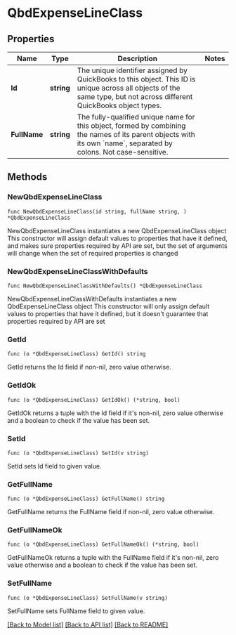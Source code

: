 # QbdExpenseLineClass

## Properties

Name | Type | Description | Notes
------------ | ------------- | ------------- | -------------
**Id** | **string** | The unique identifier assigned by QuickBooks to this object. This ID is unique across all objects of the same type, but not across different QuickBooks object types. | 
**FullName** | **string** | The fully-qualified unique name for this object, formed by combining the names of its parent objects with its own &#x60;name&#x60;, separated by colons. Not case-sensitive. | 

## Methods

### NewQbdExpenseLineClass

`func NewQbdExpenseLineClass(id string, fullName string, ) *QbdExpenseLineClass`

NewQbdExpenseLineClass instantiates a new QbdExpenseLineClass object
This constructor will assign default values to properties that have it defined,
and makes sure properties required by API are set, but the set of arguments
will change when the set of required properties is changed

### NewQbdExpenseLineClassWithDefaults

`func NewQbdExpenseLineClassWithDefaults() *QbdExpenseLineClass`

NewQbdExpenseLineClassWithDefaults instantiates a new QbdExpenseLineClass object
This constructor will only assign default values to properties that have it defined,
but it doesn't guarantee that properties required by API are set

### GetId

`func (o *QbdExpenseLineClass) GetId() string`

GetId returns the Id field if non-nil, zero value otherwise.

### GetIdOk

`func (o *QbdExpenseLineClass) GetIdOk() (*string, bool)`

GetIdOk returns a tuple with the Id field if it's non-nil, zero value otherwise
and a boolean to check if the value has been set.

### SetId

`func (o *QbdExpenseLineClass) SetId(v string)`

SetId sets Id field to given value.


### GetFullName

`func (o *QbdExpenseLineClass) GetFullName() string`

GetFullName returns the FullName field if non-nil, zero value otherwise.

### GetFullNameOk

`func (o *QbdExpenseLineClass) GetFullNameOk() (*string, bool)`

GetFullNameOk returns a tuple with the FullName field if it's non-nil, zero value otherwise
and a boolean to check if the value has been set.

### SetFullName

`func (o *QbdExpenseLineClass) SetFullName(v string)`

SetFullName sets FullName field to given value.



[[Back to Model list]](../README.md#documentation-for-models) [[Back to API list]](../README.md#documentation-for-api-endpoints) [[Back to README]](../README.md)



